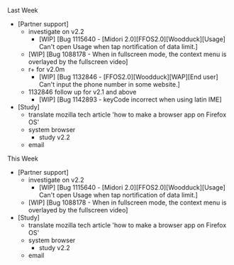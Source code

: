 Last Week

* [Partner support]
  - investigate on v2.2
    - [WIP] [Bug 1115640 - [Midori 2.0][FFOS2.0][Woodduck][Usage] Can't open Usage when tap nortification of data limit.]
  - [WIP] [Bug 1088178 - When in fullscreen mode, the context menu is overlayed by the fullscreen video]
  - r+ for v2.0m
    - [WIP] [Bug 1132846 - [FFOS2.0][Woodduck][WAP][End user] Can't input the phone number in some website.]
  - 1132846 follow up for v2.1 and above
    - [WIP] [Bug 1142893 - keyCode incorrect when using latin IME]
* [Study]
  - translate mozilla tech article 'how to make a browser app on Firefox OS'
  - system browser
    - study v2.2
  - email

This Week

* [Partner support]
  - investigate on v2.2
    - [WIP] [Bug 1115640 - [Midori 2.0][FFOS2.0][Woodduck][Usage] Can't open Usage when tap nortification of data limit.]
  - [WIP] [Bug 1088178 - When in fullscreen mode, the context menu is overlayed by the fullscreen video]
* [Study]
  - translate mozilla tech article 'how to make a browser app on Firefox OS'
  - system browser
    - study v2.2
  - email
